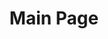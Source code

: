 ---
templateKey: 'main-page'
path: /main
title: Main Page
Jumbotrone:
    title: Jumbotrone Title
    description: Jumbotrone Text Jumbotrone Text Jumbotrone Text Jumbotrone Text Jumbotrone Text
Intro:
    title: Intro Title
    description: Intro Intro Intro Intro Intro Intro Intro Intro Intro Intro 
Notes:
    title: Notes Title
    description: Notes Notes Notes Notes Notes Notes Notes Notes Notes Notes Notes Notes
OwnerBox:
    avatar:
        alt: Avatar image
        image: /img/products-grid3.jpg
    title: Cześć
    description: Mam na imię Okoń
---
